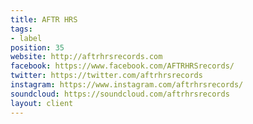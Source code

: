 ```yaml
---
title: AFTR HRS
tags:
- label
position: 35
website: http://aftrhrsrecords.com
facebook: https://www.facebook.com/AFTRHRSrecords/
twitter: https://twitter.com/aftrhrsrecords
instagram: https://www.instagram.com/aftrhrsrecords/
soundcloud: https://soundcloud.com/aftrhrsrecords
layout: client
---
```



